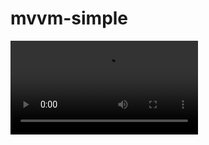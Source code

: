 # mvvm-simple
<video controls>
  <source src="https://github.com/alirezabashi98/mvvm-simple/raw/master/mvvm.mp4" type="video/mp4">
</video>
